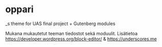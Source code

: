 # oppari
_s theme for UAS final project + Gutenberg modules 

Mukana mukautetut teeman tiedostot sekä moduulit. 
Lisätietoa https://developer.wordpress.org/block-editor/ & https://underscores.me 
